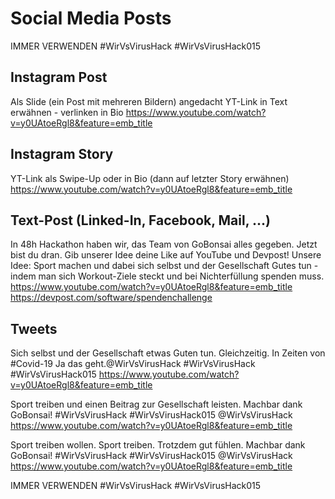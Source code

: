 # Social Media Posts

IMMER VERWENDEN
#WirVsVirusHack #WirVsVirusHack015

## Instagram Post
Als Slide (ein Post mit mehreren Bildern) angedacht
YT-Link in Text erwähnen - verlinken in Bio
https://www.youtube.com/watch?v=y0UAtoeRgl8&feature=emb_title

## Instagram Story
YT-Link als Swipe-Up oder in Bio (dann auf letzter Story erwähnen)
https://www.youtube.com/watch?v=y0UAtoeRgl8&feature=emb_title

## Text-Post (Linked-In, Facebook, Mail, ...)
In 48h Hackathon haben wir, das Team von GoBonsai alles gegeben. Jetzt bist du dran.
Gib unserer Idee deine Like auf YouTube und Devpost!
Unsere Idee:
Sport machen und dabei sich selbst und der Gesellschaft Gutes tun - indem man sich Workout-Ziele steckt und bei Nichterfüllung spenden muss.
https://www.youtube.com/watch?v=y0UAtoeRgl8&feature=emb_title
https://devpost.com/software/spendenchallenge

## Tweets

Sich selbst und der Gesellschaft etwas Guten tun. Gleichzeitig. In Zeiten von #Covid-19
Ja das geht.@WirVsVirusHack #WirVsVirusHack #WirVsVirusHack015
https://www.youtube.com/watch?v=y0UAtoeRgl8&feature=emb_title

Sport treiben und einen Beitrag zur Gesellschaft leisten. Machbar dank GoBonsai! #WirVsVirusHack #WirVsVirusHack015 @WirVsVirusHack
https://www.youtube.com/watch?v=y0UAtoeRgl8&feature=emb_title 

Sport treiben wollen. Sport treiben. Trotzdem gut fühlen. Machbar dank GoBonsai! #WirVsVirusHack #WirVsVirusHack015 @WirVsVirusHack
https://www.youtube.com/watch?v=y0UAtoeRgl8&feature=emb_title

IMMER VERWENDEN
#WirVsVirusHack #WirVsVirusHack015
